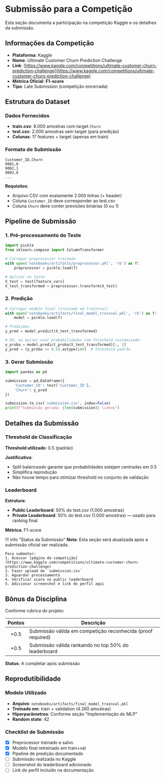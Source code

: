 # Submissão para a Competição

Esta seção documenta a participação na competição Kaggle e os detalhes da submissão.

## Informações da Competição

- **Plataforma**: Kaggle
- **Nome**: Ultimate Customer Churn Prediction Challenge
- **Link**: [https://www.kaggle.com/competitions/ultimate-customer-churn-prediction-challenge](https://www.kaggle.com/competitions/ultimate-customer-churn-prediction-challenge)
- **Métrica Oficial**: **F1-score**
- **Tipo**: Late Submission (competição encerrada)

## Estrutura do Dataset

### Dados Fornecidos

- **train.csv**: 8.000 amostras com target `Churn`
- **test.csv**: 2.000 amostras sem target (para predição)
- **Colunas**: 17 features + target (apenas em train)

### Formato de Submissão

```csv
Customer_ID,Churn
9001,0
9002,1
9003,0
...
```

**Requisitos**:
- Arquivo CSV com exatamente 2.000 linhas (+ header)
- Coluna `Customer_ID` deve corresponder ao test.csv
- Coluna `Churn` deve conter previsões binárias (0 ou 1)

## Pipeline de Submissão

### 1. Pré-processamento do Teste

```python
import pickle
from sklearn.compose import ColumnTransformer

# Carregar preprocessor treinado
with open('notebooks/artifacts/preprocessor.pkl', 'rb') as f:
    preprocessor = pickle.load(f)

# Aplicar no teste
X_test = test[feature_vars]
X_test_transformed = preprocessor.transform(X_test)
```

### 2. Predição

```python
# Carregar modelo final (treinado em train+val)
with open('notebooks/artifacts/final_model_trainval.pkl', 'rb') as f:
    model = pickle.load(f)

# Predições
y_pred = model.predict(X_test_transformed)

# OU, se quiser usar probabilidades com threshold customizado:
y_proba = model.predict_proba(X_test_transformed)[:, 1]
y_pred = (y_proba >= 0.5).astype(int)  # threshold padrão
```

### 3. Gerar Submissão

```python
import pandas as pd

submission = pd.DataFrame({
    'Customer_ID': test['Customer_ID'],
    'Churn': y_pred
})

submission.to_csv('submission.csv', index=False)
print(f"Submissão gerada: {len(submission)} linhas")
```

## Detalhes da Submissão

### Threshold de Classificação

**Threshold utilizado**: 0.5 (padrão)

**Justificativa**:

- Split balanceado garante que probabilidades estejam centradas em 0.5
- Simplifica reprodução
- Não houve tempo para otimizar threshold no conjunto de validação

### Leaderboard

**Estrutura**:

- **Public Leaderboard**: 50% do test.csv (1.000 amostras)
- **Private Leaderboard**: 50% do test.csv (1.000 amostras) — usado para ranking final

**Métrica**: F1-score

!!! info "Status da Submissão"
    **Nota**: Esta seção será atualizada após a submissão oficial ser realizada.
    
    Para submeter:
    1. Acessar [página da competição](https://www.kaggle.com/competitions/ultimate-customer-churn-prediction-challenge)
    2. Fazer upload de `submission.csv`
    3. Aguardar processamento
    4. Verificar score no public leaderboard
    5. Adicionar screenshot e link do perfil aqui

## Bônus da Disciplina

Conforme rubrica do projeto:

| Pontos | Descrição |
|:------:|----------|
| +0.5 | Submissão válida em competição reconhecida (proof required) |
| +0.5 | Submissão válida rankando no top 50% do leaderboard |

**Status**: A completar após submissão

## Reprodutibilidade

### Modelo Utilizado

- **Arquivo**: `notebooks/artifacts/final_model_trainval.pkl`
- **Treinado em**: train + validation (4.260 amostras)
- **Hiperparâmetros**: Conforme seção "Implementação do MLP"
- **Random state**: 42

### Checklist de Submissão

- [x] Preprocessor treinado e salvo
- [x] Modelo final retreinado em train+val
- [x] Pipeline de predição documentado
- [ ] Submissão realizada no Kaggle
- [ ] Screenshot do leaderboard adicionado
- [ ] Link do perfil incluído na documentação
